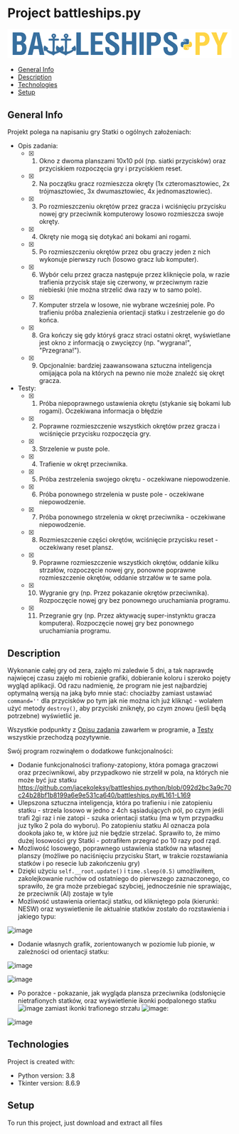 # Project battleships.py 
![Algorithm schema](./images/battleships.png)

* [General Info](#general-info "Goto General Info")
* [Description](#description "Goto General Description")
* [Technologies](#technologies "Goto General Technologies")
* [Setup](#setup "Goto General Steup")

## General Info
Projekt polega na napisaniu gry Statki o ogólnych założeniach:
* Opis zadania:
	* [x] 1. Okno z dwoma planszami 10x10 pól (np. siatki przycisków) oraz przyciskiem rozpoczęcia gry i przyciskiem reset. 
	* [x] 2. Na początku gracz rozmieszcza okręty (1x czteromasztowiec, 2x trójmasztowiec, 3x dwumasztowiec, 4x jednomasztowiec). 
	* [x] 3. Po rozmieszczeniu okrętów przez gracza i wciśnięciu przycisku nowej gry przeciwnik komputerowy losowo rozmieszcza swoje okręty. 
	* [x] 4. Okręty nie mogą się dotykać ani bokami ani rogami. 
	* [x] 5. Po rozmieszczeniu okrętów przez obu graczy jeden z nich wykonuje pierwszy ruch (losowo gracz lub komputer). 
	* [x] 6. Wybór celu przez gracza następuje przez kliknięcie pola, w razie trafienia przycisk staje się czerwony, w przeciwnym razie niebieski (nie można strzelić dwa razy w to samo pole). 
	* [x] 7. Komputer strzela w losowe, nie wybrane wcześniej pole. Po trafieniu próba znalezienia orientacji statku i zestrzelenie go do końca. 
	* [x] 8. Gra kończy się gdy któryś gracz straci ostatni okręt, wyświetlane jest okno z informacją o zwycięzcy (np. "wygrana!", "Przegrana!"). 
	* [x] 9. Opcjonalnie: bardziej zaawansowana sztuczna inteligencja omijająca pola na których na pewno nie może znaleźć się okręt gracza. 
	
* Testy:
	* [x] 1. Próba niepoprawnego ustawienia okrętu (stykanie się bokami lub rogami). Oczekiwana informacja o błędzie
	* [x] 2. Poprawne rozmieszczenie wszystkich okrętów przez gracza i wciśnięcie przycisku rozpoczęcia gry. 
	* [x] 3. Strzelenie w puste pole. 
	* [x] 4. Trafienie w okręt przeciwnika. 
	* [x] 5. Próba zestrzelenia swojego okrętu - oczekiwane niepowodzenie. 
	* [x] 6. Próba ponownego strzelenia w puste pole - oczekiwane niepowodzenie. 
	* [x] 7. Próba ponownego strzelenia w okręt przeciwnika - oczekiwane niepowodzenie. 
	* [x] 8. Rozmieszczenie części okrętów, wciśnięcie przycisku reset - oczekiwany reset plansz. 
	* [x] 9. Poprawne rozmieszczenie wszystkich okrętów, oddanie kilku strzałów, rozpoczęcie nowej gry, ponowne poprawne rozmieszczenie okrętów, oddanie strzałów w te same pola. 
	* [x] 10. Wygranie gry (np. Przez pokazanie okrętów przeciwnika). Rozpoczęcie nowej gry bez ponownego uruchamiania programu. 
	* [x] 11. Przegranie gry (np. Przez aktywację super-instynktu gracza komputera). Rozpoczęcie nowej gry bez ponownego uruchamiania programu. 

## Description
Wykonanie całej gry od zera, zajęło mi zaledwie 5 dni, a tak naprawdę najwięcej czasu zajęło mi robienie grafiki, dobieranie koloru i szeroko pojęty wygląd aplikacji. Od razu nadmienię, że program nie jest najbardziej optymalną wersją na jaką było mnie stać: chociażby zamiast ustawiać `command=''` dla przycisków po tym jak nie można ich już kliknąć - wolałem użyć metody `destroy()`, aby przyciski zniknęły, po czym znowu (jeśli będą potrzebne) wyświetlić je. 

Wszystkie podpunkty z [Opisu zadania](#general-info "Goto General Info") zawarłem w programie, a [Testy](#general-info "Goto General Info") wszystkie przechodzą pozytywnie.

Swój program rozwinąłem o dodatkowe funkcjonalności:
* Dodanie funkcjonalności trafiony-zatopiony, która pomaga graczowi oraz przeciwnikowi, aby przypadkowo nie strzelił w pola, na których nie może być juz statku
	https://github.com/jacekoleksy/battleships.python/blob/092d2bc3a9c70c24b28bf1b8199a6e9e531ca640/battleships.py#L161-L169
* Ulepszona sztuczna inteligencja, która po trafieniu i nie zatopieniu statku - strzela losowo w jedno z 4ch sąsiadujących pól, po czym jeśli trafi 2gi raz i nie zatopi - szuka orientacji statku (ma w tym przypadku juz tylko 2 pola do wyboru). Po zatopieniu statku AI oznacza pola dookoła jako te, w które już nie będzie strzelać. Sprawiło to, że mimo dużej losowości gry Statki - potrafiłem przegrać po 10 razy pod rząd.
* Mozliwość losowego, poprawnego ustawienia statków na własnej planszy (możliwe po naciśnięciu przycisku Start, w trakcie rozstawiania statków i po resecie lub zakończeniu gry)
* Dzięki użyciu `self.__root.update()` i `time.sleep(0.5)` umożliwiłem, zakolejkowanie ruchów od ostatniego do pierwszego zaznaczonego, co sprawiło, że gra może przebiegać szybciej, jednocześnie nie sprawiając, że przeciwnik (AI) zostaje w tyle
* Możliwość ustawienia orientacji statku, od klikniętego pola (kierunki: NESW) oraz wyswietlenie ile aktualnie statków zostało do rozstawienia i jakiego typu:

![image](https://user-images.githubusercontent.com/47715648/118711331-c1cf0900-b81f-11eb-9e61-0bfd4feb9ccf.png)

* Dodanie własnych grafik, zorientowanych w poziomie lub pionie, w zależności od orientacji statku:

![image](https://user-images.githubusercontent.com/47715648/118708950-a9112400-b81c-11eb-87e0-fa74e791d70b.png)

![image](https://user-images.githubusercontent.com/47715648/118712052-9993da00-b820-11eb-9394-2c987de6afb9.png)

* Po porażce - pokazanie, jak wygląda plansza przeciwnika (odsłonięcie nietrafionych statków, oraz wyświetlenie ikonki podpalonego statku ![image](https://user-images.githubusercontent.com/47715648/118712514-2ccd0f80-b821-11eb-80db-61a44cdf7a86.png)
 zamiast ikonki trafionego strzału ![image](https://user-images.githubusercontent.com/47715648/118712427-1030d780-b821-11eb-9fbb-e36e5f7a0b80.png):

![image](https://user-images.githubusercontent.com/47715648/118712388-05764280-b821-11eb-87df-7b045e3cb100.png)

## Technologies
Project is created with:
* Python version: 3.8
* Tkinter version: 8.6.9

## Setup
To run this project, just download and extract all files
